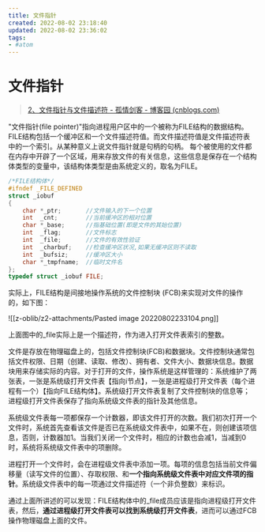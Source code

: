 ```yaml
---
title: 文件指针
created: 2022-08-02 23:18:40
updated: 2022-08-02 23:36:02
tags: 
- #atom
---
```

# 文件指针

> [2、文件指针与文件描述符 - 孤情剑客 - 博客园 (cnblogs.com)](https://www.cnblogs.com/The-explosion/articles/12246297.html)

"文件指针(file pointer)"指向进程用户区中的一个被称为FILE结构的数据结构。FILE结构包括一个缓冲区和一个文件描述符值。而文件描述符值是文件描述符表中的一个索引。从某种意义上说文件指针就是句柄的句柄。
每个被使用的文件都在内存中开辟了一个区域，用来存放文件的有关信息，这些信息是保存在一个结构体类型的变量中，该结构体类型是由系统定义的，取名为FILE。



```c
/*FILE结构体*/
#ifndef _FILE_DEFINED
struct _iobuf 
{
    char *_ptr;       //文件输入的下一个位置 
    int  _cnt;        //当前缓冲区的相对位置 
    char *_base;      //指基础位置(即是文件的其始位置) 
    int  _flag;       //文件标志 
    int  _file;       //文件的有效性验证 
    int  _charbuf;    //检查缓冲区状况,如果无缓冲区则不读取 
    int  _bufsiz;     //缓冲区大小 
    char *_tmpfname;  //临时文件名
};
typedef struct _iobuf FILE;
```

实际上，FILE结构是间接地操作系统的文件控制块 (FCB)来实现对文件的操作的，如下图：

![[z-oblib/z2-attachments/Pasted image 20220802233104.png]]

上面图中的_file实际上是一个描述符，作为进入打开文件表索引的整数。

文件是存放在物理磁盘上的，包括文件控制块(FCB)和数据块。文件控制块通常包括文件权限、日期（创建、读取、修改）、拥有者、文件大小、数据块信息。数据块用来存储实际的内容。对于打开的文件，操作系统是这样管理的：系统维护了两张表，一张是系统级打开文件表【指向i节点】，一张是进程级打开文件表（每个进程有一个）【指向FILE结构体】。系统级打开文件表复制了文件控制块的信息等；进程级打开文件表保存了指向系统级文件表的指针及其他信息。

系统级文件表每一项都保存一个计数器，即该文件打开的次数。我们初次打开一个文件时，系统首先查看该文件是否已在系统级文件表中，如果不在，则创建该项信息，否则，计数器加1。当我们关闭一个文件时，相应的计数也会减1，当减到0时，系统将系统级文件表中的项删除。 

进程打开一个文件时，会在进程级文件表中添加一项。每项的信息包括当前文件偏移量（读写文件的位置）、存取权限、和**一个指向系统级文件表中对应文件项的指针**。系统级文件表中的每一项通过文件描述符（一个非负整数）来标识。

通过上面所讲述的可以发现：FILE结构体中的_file成员应该是指向进程级打开文件表，然后，**通过进程级打开文件表可以找到系统级打开文件表**，进而可以通过FCB操作物理磁盘上面的文件。